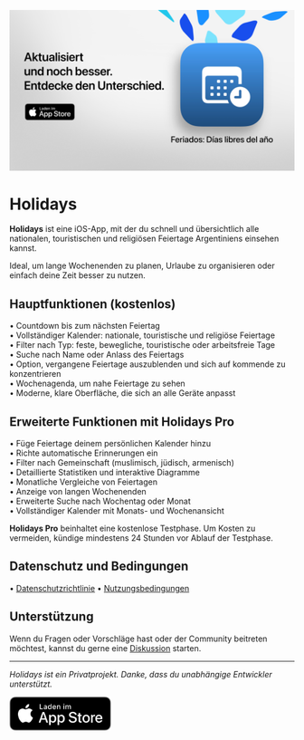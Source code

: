 [![Holidays App](images/banner.png)](https://apps.apple.com/app/id6744455042)

# Holidays

**Holidays** ist eine iOS-App, mit der du schnell und übersichtlich alle nationalen, touristischen und religiösen Feiertage Argentiniens einsehen kannst.

Ideal, um lange Wochenenden zu planen, Urlaube zu organisieren oder einfach deine Zeit besser zu nutzen.

## Hauptfunktionen (kostenlos)

• Countdown bis zum nächsten Feiertag  
• Vollständiger Kalender: nationale, touristische und religiöse Feiertage  
• Filter nach Typ: feste, bewegliche, touristische oder arbeitsfreie Tage  
• Suche nach Name oder Anlass des Feiertags  
• Option, vergangene Feiertage auszublenden und sich auf kommende zu konzentrieren  
• Wochenagenda, um nahe Feiertage zu sehen  
• Moderne, klare Oberfläche, die sich an alle Geräte anpasst  

## Erweiterte Funktionen mit Holidays Pro

• Füge Feiertage deinem persönlichen Kalender hinzu  
• Richte automatische Erinnerungen ein  
• Filter nach Gemeinschaft (muslimisch, jüdisch, armenisch)  
• Detaillierte Statistiken und interaktive Diagramme  
• Monatliche Vergleiche von Feiertagen  
• Anzeige von langen Wochenenden  
• Erweiterte Suche nach Wochentag oder Monat  
• Vollständiger Kalender mit Monats- und Wochenansicht  

**Holidays Pro** beinhaltet eine kostenlose Testphase. Um Kosten zu vermeiden, kündige mindestens 24 Stunden vor Ablauf der Testphase.

## Datenschutz und Bedingungen

• [Datenschutzrichtlinie](https://lucasditomase.github.io/feriados/de/privacy-policy)
• [Nutzungsbedingungen](https://lucasditomase.github.io/feriados/de/terms-and-conditions)

## Unterstützung

Wenn du Fragen oder Vorschläge hast oder der Community beitreten möchtest, kannst du gerne eine [Diskussion](https://github.com/lucasditomase/feriados/discussions) starten.

---

*Holidays ist ein Privatprojekt. Danke, dass du unabhängige Entwickler unterstützt.*

<p align="left">
  <a href="https://apps.apple.com/app/id6744455042">
    <img src="images/download-badge.svg" alt="Im App Store laden" height="60">
  </a>
</p>
